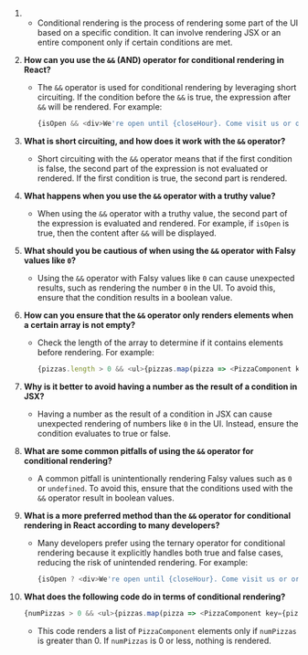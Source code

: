 1. - Conditional rendering is the process of rendering some part of the UI based on a specific condition. It can involve rendering JSX or an entire component only if certain conditions are met.

2. **How can you use the `&&` (AND) operator for conditional rendering in React?**
   
   - The `&&` operator is used for conditional rendering by leveraging short circuiting. If the condition before the `&&` is true, the expression after `&&` will be rendered. For example:
     
     ```javascript
     {isOpen && <div>We're open until {closeHour}. Come visit us or order online!</div>}
     ```

3. **What is short circuiting, and how does it work with the `&&` operator?**
   
   - Short circuiting with the `&&` operator means that if the first condition is false, the second part of the expression is not evaluated or rendered. If the first condition is true, the second part is rendered.

4. **What happens when you use the `&&` operator with a truthy value?**
   
   - When using the `&&` operator with a truthy value, the second part of the expression is evaluated and rendered. For example, if `isOpen` is true, then the content after `&&` will be displayed.

5. **What should you be cautious of when using the `&&` operator with Falsy values like `0`?**
   
   - Using the `&&` operator with Falsy values like `0` can cause unexpected results, such as rendering the number `0` in the UI. To avoid this, ensure that the condition results in a boolean value.

6. **How can you ensure that the `&&` operator only renders elements when a certain array is not empty?**
   
   - Check the length of the array to determine if it contains elements before rendering. For example:
     
     ```javascript
     {pizzas.length > 0 && <ul>{pizzas.map(pizza => <PizzaComponent key={pizza.name} pizza={pizza} />)}</ul>}
     ```

7. **Why is it better to avoid having a number as the result of a condition in JSX?**
   
   - Having a number as the result of a condition in JSX can cause unexpected rendering of numbers like `0` in the UI. Instead, ensure the condition evaluates to true or false.

8. **What are some common pitfalls of using the `&&` operator for conditional rendering?**
   
   - A common pitfall is unintentionally rendering Falsy values such as `0` or `undefined`. To avoid this, ensure that the conditions used with the `&&` operator result in boolean values.

9. **What is a more preferred method than the `&&` operator for conditional rendering in React according to many developers?**
   
   - Many developers prefer using the ternary operator for conditional rendering because it explicitly handles both true and false cases, reducing the risk of unintended rendering. For example:
     
     ```javascript
     {isOpen ? <div>We're open until {closeHour}. Come visit us or order online!</div> : null}
     ```

10. **What does the following code do in terms of conditional rendering?**
    
    ```javascript
    {numPizzas > 0 && <ul>{pizzas.map(pizza => <PizzaComponent key={pizza.name} pizza={pizza} />)}</ul>}
    ```
    
    - This code renders a list of `PizzaComponent` elements only if `numPizzas` is greater than 0. If `numPizzas` is 0 or less, nothing is rendered.



